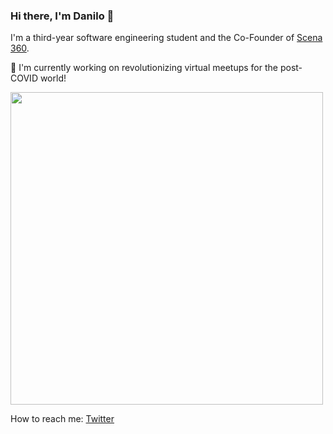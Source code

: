 ### Hi there, I'm Danilo 👋

I'm a third-year software engineering student and the Co-Founder of [Scena 360](https://links.scena360.com/ZIm0cg). 

🚀 I'm currently working on revolutionizing virtual meetups for the post-COVID world! 

<img src="https://storage.googleapis.com/scena-cdn-assets/landing-images/scena-og-image.png" width="500" />

How to reach me: [Twitter](https://twitter.com/djoksimo)



